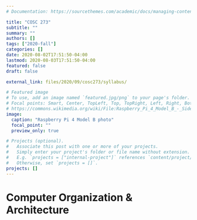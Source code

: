 ```yaml
---
# Documentation: https://sourcethemes.com/academic/docs/managing-content/

title: "COSC 273"
subtitle: ""
summary: ""
authors: []
tags: ["2020-fall"]
categories: []
date: 2020-08-02T17:51:50-04:00
lastmod: 2020-08-03T17:51:50-04:00
featured: false
draft: false

external_link: files/2020/09/cosc273/syllabus/

# Featured image
# To use, add an image named `featured.jpg/png` to your page's folder.
# Focal points: Smart, Center, TopLeft, Top, TopRight, Left, Right, BottomLeft, Bottom, BottomRight.
# https://commons.wikimedia.org/wiki/File:Raspberry_Pi_4_Model_B_-_Side.jpg
image:
  caption: "Raspberry Pi 4 Model B photo"
  focal_point: ""
  preview_only: true

# Projects (optional).
#   Associate this post with one or more of your projects.
#   Simply enter your project's folder or file name without extension.
#   E.g. `projects = ["internal-project"]` references `content/project/deep-learning/index.md`.
#   Otherwise, set `projects = []`.
projects: []
---
```


# Computer Organization & Architecture

<!-- ## Catalog Description -->
